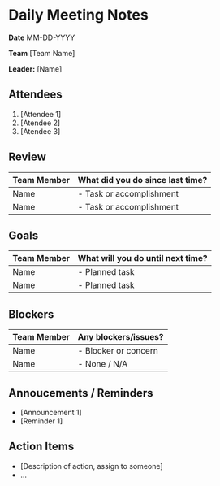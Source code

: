 # Daily Meeting Notes

**Date** MM-DD-YYYY  

**Team** [Team Name]  

**Leader:** [Name]

## Attendees
1. [Attendee 1]
2. [Atendee 2]
3. [Atendee 3]

## Review
| Team Member | What did you do since last time? |
|-------------|-----------------------------|
| Name        | - Task or accomplishment    |
| Name        | - Task or accomplishment    |

## Goals
| Team Member | What will you do until next time? |
|-------------|--------------------------|
| Name        | - Planned task           |
| Name        | - Planned task           |

## Blockers
| Team Member | Any blockers/issues? |
|-------------|------------------------|
| Name        | - Blocker or concern   |
| Name        | - None / N/A           |

## Annoucements / Reminders
- [Announcement 1]
- [Reminder 1]

## Action Items
- [Description of action, assign to someone]
- ...
